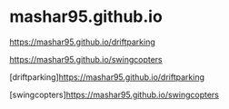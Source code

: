 # mashar95.github.io
https://mashar95.github.io/driftparking

https://mashar95.github.io/swingcopters

[driftparking]https://mashar95.github.io/driftparking

[swingcopters]https://mashar95.github.io/swingcopters
